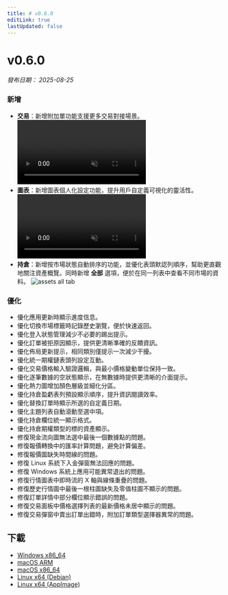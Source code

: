 ```yaml
---
title: # v0.6.0
editLink: true
lastUpdated: false
---
```


# v0.6.0

_發布日期： 2025-08-25_

### 新增

- **交易**：新增附加單功能支援更多交易對接場景。
  <video src="https://assets.lbctrl.com/uploads/4033558b-aebf-4a04-9508-6dcfd6ec2617/attach-order.mp4" type="video/mp4" autoplay muted loop>您的瀏覽器不支援視頻標籤。</video>
- **圖表**：新增圖表個人化設定功能，提升用戶自定義可視化的靈活性。
  <video src="https://assets.lbctrl.com/uploads/ad1f77ee-0c16-4703-be28-b94f70f1a376/chart-settings.mp4" type="video/mp4" autoplay muted loop>您的瀏覽器不支援視頻標籤。</video>
- **持倉**：新增按市場狀態自動排序的功能，並優化表頭默認列順序，幫助更直觀地關注資產概覽。同時新增 **全部** 選項，便於在同一列表中查看不同市場的資料。
  <img src="https://assets.lbctrl.com/uploads/1c2d6988-ce98-46c8-8c36-ecc74b8027e3/asset-all-tab.png" alt="assets all tab" >

### 優化

- 優化應用更新時顯示進度信息。
- 優化切換市場標籤時記錄歷史瀏覽，便於快速返回。
- 優化登入狀態管理減少不必要的踢出提示。
- 優化訂單被拒原因顯示，提供更清晰準確的反饋資訊。
- 優化佈局更新提示，相同類別僅提示一次減少干擾。
- 優化統一期權鏈表頭列設定互動。
- 優化交易價格輸入驗證邏輯，與最小價格變動單位保持一致。
- 優化逐筆數據的空狀態顯示，在無數據時提供更清晰的介面提示。
- 優化熱力圖增加顏色層級並細化分區。
- 優化持倉盈虧表列預設顯示順序，提升資訊閱讀效率。
- 優化替換訂單時顯示所選的自定義日期。
- 優化主題列表自動滾動至選中項。
- 優化持倉欄位統一顯示格式。
- 優化持倉期權類型的標的資產顯示。
- 修復現金流向圖無法選中最後一個數據點的問題。
- 修復報價轉換中的匯率計算問題，避免計算偏差。
- 修復報價圖缺失時間線的問題。
- 修復 Linux 系統下入金彈窗無法回應的問題。
- 修復 Windows 系統上應用可能異常退出的問題。
- 修復行情圖表中即時流的 X 軸與線條重疊的問題。
- 修復歷史行情圖中最後一根柱圖缺失及零值柱圖不顯示的問題。
- 修復訂單詳情中部分欄位顯示錯誤的問題。
- 修復交易面板中價格選擇列表的最新價格未居中顯示的問題。
- 修復交易彈窗中賣出訂單出錯時，附加訂單類型選擇器異常的問題。

## 下載

- [Windows x86_64](https://assets.lbkrs.com/github/release/longbridge-desktop/stable/longbridge-v0.6.0-windows-x86_64.exe)
- [macOS ARM](https://assets.lbkrs.com/github/release/longbridge-desktop/stable/longbridge-v0.6.0-macos-aarch64.dmg)
- [macOS x86_64](https://assets.lbkrs.com/github/release/longbridge-desktop/stable/longbridge-v0.6.0-macos-x86_64.dmg)
- [Linux x64 (Debian)](https://assets.lbkrs.com/github/release/longbridge-desktop/stable/longbridge-v0.6.0-linux-x86_64.deb)
- [Linux x64 (AppImage)](https://assets.lbkrs.com/github/release/longbridge-desktop/stable/longbridge-v0.6.0-linux-x86_64.AppImage)
